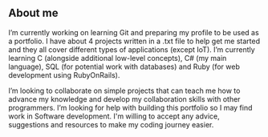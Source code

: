 ## About me

I’m currently working on learning Git and preparing my profile to be used as a portfolio. I have about 4 projects written in a .txt file to help get me started and they all cover different types of applications (except IoT).
I’m currently learning C (alongside additional low-level concepts), C# (my main language), SQL (for potential work with databases) and Ruby (for web development using RubyOnRails).

I’m looking to collaborate on simple projects that can teach me how to advance my knowledge and develop my collaboration skills with other programmers.
I’m looking for help with building this portfolio so I may find work in Software development. I'm willing to accept any advice, suggestions and resources to make my coding journey easier.

<!--
**Viridian-VI/Viridian-VI** is a ✨ _special_ ✨ repository because its `README.md` (this file) appears on your GitHub profile.

Here are some ideas to get you started:

- 🔭 I’m currently working on ...
- 🌱 I’m currently learning ...
- 👯 I’m looking to collaborate on ...
- 🤔 I’m looking for help with ...
- 💬 Ask me about ...
- 📫 How to reach me: ...
- 😄 Pronouns: ...
- ⚡ Fun fact: ...
-->
